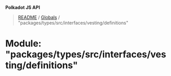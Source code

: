 **Polkadot JS API**

> [README](../README.md) / [Globals](../globals.md) / "packages/types/src/interfaces/vesting/definitions"

# Module: "packages/types/src/interfaces/vesting/definitions"
